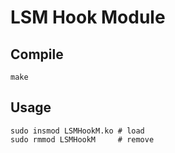 # LSM Hook Module

## Compile

```shell
make
```

## Usage

```shell
sudo insmod LSMHookM.ko # load
sudo rmmod LSMHookM     # remove
```

